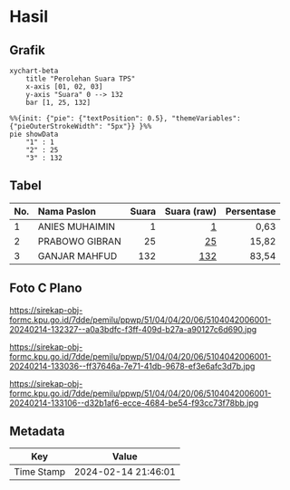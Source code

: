 # Hasil

## Grafik

```mermaid
xychart-beta
    title "Perolehan Suara TPS"
    x-axis [01, 02, 03]
    y-axis "Suara" 0 --> 132
    bar [1, 25, 132]
```

```mermaid
%%{init: {"pie": {"textPosition": 0.5}, "themeVariables": {"pieOuterStrokeWidth": "5px"}} }%%
pie showData
    "1" : 1
    "2" : 25
    "3" : 132
```

## Tabel

| No. | Nama Paslon    | Suara | Suara (raw) | Persentase |
|:--- |:-------------- | -----:| -----------:| ----------:|
| 1   | ANIES MUHAIMIN | 1     | [1][p-1]    | 0,63       |
| 2   | PRABOWO GIBRAN | 25    | [25][p-2]   | 15,82      |
| 3   | GANJAR MAHFUD  | 132   | [132][p-3]  | 83,54      |


[p-1]: https://github.com/gigit-pemilu/pemilu-2024-51-bali/blob/main/pilpres/hitung-suara/sub/51-bali/sub/04-gianyar/sub/04-tampaksiring/sub/2006-pejeng-kaja/sub/001-tps/sub/paslon-1.txt
[p-2]: https://github.com/gigit-pemilu/pemilu-2024-51-bali/blob/main/pilpres/hitung-suara/sub/51-bali/sub/04-gianyar/sub/04-tampaksiring/sub/2006-pejeng-kaja/sub/001-tps/sub/paslon-2.txt
[p-3]: https://github.com/gigit-pemilu/pemilu-2024-51-bali/blob/main/pilpres/hitung-suara/sub/51-bali/sub/04-gianyar/sub/04-tampaksiring/sub/2006-pejeng-kaja/sub/001-tps/sub/paslon-3.txt

## Foto C Plano

https://sirekap-obj-formc.kpu.go.id/7dde/pemilu/ppwp/51/04/04/20/06/5104042006001-20240214-132327--a0a3bdfc-f3ff-409d-b27a-a90127c6d690.jpg

https://sirekap-obj-formc.kpu.go.id/7dde/pemilu/ppwp/51/04/04/20/06/5104042006001-20240214-133036--ff37646a-7e71-41db-9678-ef3e6afc3d7b.jpg

https://sirekap-obj-formc.kpu.go.id/7dde/pemilu/ppwp/51/04/04/20/06/5104042006001-20240214-133106--d32b1af6-ecce-4684-be54-f93cc73f78bb.jpg


## Metadata

| Key        | Value               |
| ---------- | ------------------- |
| Time Stamp | 2024-02-14 21:46:01 |



